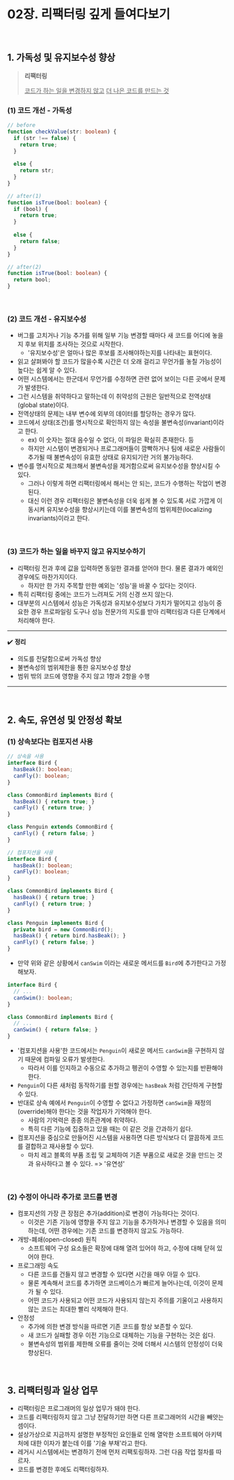 # 02장. 리팩터링 깊게 들여다보기

<br>

## 1. 가독성 및 유지보수성 향상

> <b>리팩터링</b>
>
> <u>코드가 하는 일을 변경하지 않고</u> <u>더 나은 코드를 만드는 것</u>

### (1) 코드 개선 - 가독성

```typescript
// before
function checkValue(str: boolean) {
  if (str !== false) {
    return true;
  }
    
  else {
    return str;
  }
}
```

```typescript
// after(1)
function isTrue(bool: boolean) {
  if (bool) {
    return true;
  }
    
  else {
    return false;
  }
}
```

```typescript
// after(2)
function isTrue(bool: boolean) {
  return bool;
}
```

<br>

### (2) 코드 개선 - 유지보수성

- 버그를 고치거나 기능 추가를 위해 일부 기능 변경할 때마다 새 코드를 어디에 놓을지 후보 위치를 조사하는 것으로 시작한다.
  - '유지보수성'은 얼마나 많은 후보를 조사해야하는지를 나타내는 표현이다.
- 읽고 살펴봐야 할 코드가 많을수록 시간은 더 오래 걸리고 무언가를 놓칠 가능성이 높다는 쉽게 알 수 있다.
- 어떤 시스템에서는 한군데서 무언가를 수정하면 관련 없어 보이는 다른 곳에서 문제가 발생한다.
- 그런 시스템을 취약하다고 말하는데 이 취약성의 근원은 일반적으로 전역상태(global state)이다.
- 전역상태의 문제는 내부 변수에 외부의 데이터를 할당하는 경우가 많다.
- 코드에서 상태(조건)를 명시적으로 확인하지 않는 속성을 불변속성(invariant)이라고 한다.
  - ex) 이 숫자는 절대 음수일 수 없다, 이 파일은 확실히 존재한다. 등
  - 하지만 시스템이 변경되거나 프로그래머들이 깜빡하거나 팀에 새로운 사람들이 추가될 때 불변속성이 유효한 상태로 유지되기란 거의 불가능하다.
- 변수를 명시적으로 체크해서 불변속성을 제거함으로써 유지보수성을 향상시킬 수 있다.
  - 그러나 이렇게 하면 리팩터링에서 해서는 안 되는, 코드가 수행하는 작업이 변경된다.
  - 대신 이런 경우 리팩터링은 불변속성을 더욱 쉽게 볼 수 있도록 서로 가깝게 이동시켜 유지보수성을 향상시키는데 이를 불변속성의 범위제한(localizing invariants)이라고 한다.

<br>

### (3) 코드가 하는 일을 바꾸지 않고 유지보수하기

- 리팩터링 전과 후에 값을 입력하면 동일한 결과를 얻어야 한다. 물론 결과가 예외인 경우에도 마찬가지이다.
  - 하지만 한 가지 주목할 만한 예외는 '성능'을 바꿀 수 있다는 것이다.
-  특히 리팩터링 중에는 코드가 느려져도 거의 신경 쓰지 않는다.
  - 대부분의 시스템에서 성능은 가독성과 유지보수성보다 가치가 떨어지고 성능이 중요한 경우 프로파일링 도구나 성능 전문가의 지도를 받아 리팩터링과 다른 단계에서 처리해야 한다.

---

:heavy_check_mark: <b>정리</b>

- 의도를 전달함으로써 가독성 향상
- 불변속성의 범위제한을 통한 유지보수성 향상
- 범위 밖의 코드에 영향을 주지 않고 1항과 2항을 수행

---

<br>

## 2. 속도, 유연성 및 안정성 확보

### (1) 상속보다는 컴포지션 사용

```typescript
// 상속을 사용
interface Bird {
  hasBeak(): boolean;
  canFly(): boolean;
}

class CommonBird implements Bird {
  hasBeak() { return true; }
  canFly() { return true; }
}

class Penguin extends CommonBird {
  canFly() { return false; }
}
```

```typescript
// 컴포지션을 사용
interface Bird {
  hasBeak(): boolean;
  canFly(): boolean;
}

class CommonBird implements Bird {
  hasBeak() { return true; }
  canFly() { return true; }
}

class Penguin implements Bird {
  private bird = new CommonBird();
  hasBeak() { return bird.hasBeak(); }
  canFly() { return false; }
}
```

- 만약 위와 같은 상황에서 `canSwim` 이라는 새로운 메서드를 `Bird`에 추가한다고 가정해보자.

```typescript
interface Bird {
  // ...
  canSwim(): boolean;
}

class CommonBird implements Bird {
  // ...
  canSwim() { return false; }
}
```

- '컴포지션을 사용'한 코드에서는 `Penguin`이 새로운 메서드 `canSwim`을 구현하지 않기 때문에 컴파일 오류가 발생한다.
  - 따라서 이를 인지하고 수동으로 추가하고 펭귄이 수영할 수 있는지를 반환해야 한다.
- `Penguin`이 다른 새처럼 동작하기를 원할 경우에는 `hasBeak` 처럼 간단하게 구현할 수 있다.
- 반대로 상속 예에서 `Penguin`이 수영할 수 없다고 가정하면 `canSwim`을 재정의(override)해야 한다는 것을 작업자가 기억해야 한다.
  - 사람의 기억력은 종종 의존관계에 취약하다.
  - 특히 다른 기능에 집중하고 있을 때는 이 같은 것을 간과하기 쉽다.
- 컴포지션을 중심으로 만들어진 시스템을 사용하면 다른 방식보다 더 깔끔하게 코드를 결합하고 재사용할 수 있다.
  - 마치 레고 블록의 부품 조립 및 교체하여 기존 부품으로 새로운 것을 만드는 것과 유사하다고 볼 수 있다. => '유연성'

<br>

### (2) 수정이 아니라 추가로 코드를 변경

- 컴포지션의 가장 큰 장점은 추가(addition)로 변경이 가능하다는 것이다.
  - 이것은 기존 기능에 영향을 주지 않고 기능을 추가하거나 변경할 수 있음을 의미하는데, 어떤 경우에는 기존 코드를 변경하지 않고도 가능하다.
- 개방-폐쇄(open-closed) 원칙
  - 소프트웨어 구성 요소들은 확장에 대해 열려 있어야 하고, 수정에 대해 닫혀 있어야 한다.
- 프로그래밍 속도
  - 다른 코드를 건들지 않고 변경할 수 있다면 시간을 매우 아낄 수 있다.
  - 물론 계속해서 코드를 추가하면 코드베이스가 빠르게 늘어나는데, 이것이 문제가 될 수 있다.
  - 어떤 코드가 사용되고 어떤 코드가 사용되지 않는지 주의를 기울이고 사용하지 않는 코드는 최대한 빨리 삭제해야 한다.
- 안정성
  - 추가에 의한 변경 방식을 따르면 기존 코드를 항상 보존할 수 있다.
  - 새 코드가 실패할 경우 이전 기능으로 대체하는 기능을 구현하는 것은 쉽다.
  - 불변속성의 범위를 제한해 오류를 줄이는 것에 더해서 시스템의 안정성이 더욱 향상된다.

<br>

## 3. 리팩터링과 일상 업무

- 리팩터링은 프로그래머의 일상 업무가 돼야 한다.
- 코드를 리팩터링하지 않고 그냥 전달하기만 하면 다른 프로그래머의 시간을 빼앗는 셈이다.
- 설상가상으로 지금까지 설명한 부정적인 요인들로 인해 열악한 소프트웨어 아키텍처에 대한 이자가 붙는데 이를 '기술 부채'라고 한다.
- 레거시 시스템에서는 변경하기 전에 먼저 리팩토링하자. 그런 다음 작업 절차를 따르자.
- 코드를 변경한 후에도 리팩터링하자.